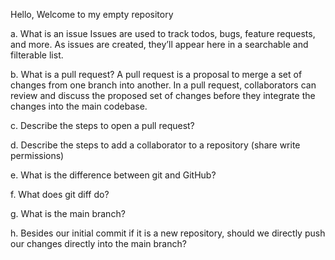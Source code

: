 Hello, Welcome to my empty repository


a. What is an issue
Issues are used to track todos, bugs, feature requests, and more. As issues are created, they’ll appear here in a searchable and filterable list.

b. What is a pull request?
A pull request is a proposal to merge a set of changes from one branch into another. In a pull request, collaborators can review and discuss the proposed set of changes before they integrate the changes into the main codebase.

c. Describe the steps to open a pull request?


d. Describe the steps to add a collaborator to a repository (share write permissions)

e. What is the difference between git and GitHub?

f. What does git diff do?

g. What is the main branch?

h. Besides our initial commit if it is a new repository, should we directly push our changes directly into the main branch?
